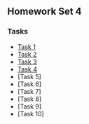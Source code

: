 ## Homework Set 4

### Tasks

* [Task 1](https://lsdroubay.github.io/math5610/softwaremanual/scalematrix)
* [Task 2](https://lsdroubay.github.io/math5610/softwaremanual/MatrixSum)
* [Task 3](https://lsdroubay.github.io/math5610/softwaremanual/OuterProduct)
* [Task 4](https://lsdroubay.github.io/math5610/softwaremanual/DiagSolve)
* [Task 5]
* [Task 6]
* [Task 7]
* [Task 8]
* [Task 9]
* [Task 10]
